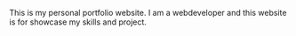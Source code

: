 This is my personal portfolio website. I am a webdeveloper and this website is for showcase my skills and project.